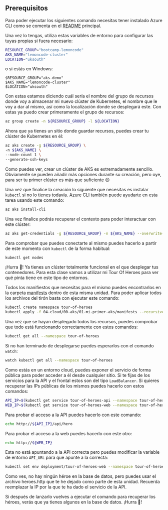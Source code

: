 ## Prerequisitos

Para poder ejecutar los siguientes comando necesitas tener instalado Azure CLI como se comenta en el [README](../README.md) principal.

Una vez lo tengas, utiliza estas variables de entorno para configurar las tuyas propias si fuera necesario:

```bash
RESOURCE_GROUP="bootcamp-lemoncode"
AKS_NAME="lemoncode-cluster"
LOCATION="uksouth"
```

o si estás en Windows:

```pwsh
$RESOURCE_GROUP="aks-demo"
$AKS_NAME="lemoncode-cluster"
$LOCATION="uksouth"
```

Con estas estamos diciendo cuál sería el nombre del grupo de recursos donde voy a almacenar mi nuevo clúster de Kubernetes, el nombre que le voy a dar al mismo, así como la localización donde se desplegará este. Con estas ya puedo crear primeramente el grupo de recursos:

```bash
az group create -n ${RESOURCE_GROUP} -l ${LOCATION}
```

Ahora que ya tienes un sitio donde guardar recursos, puedes crear tu clúster de Kubernetes en él:

```bash
az aks create -g ${RESOURCE_GROUP} \
-n ${AKS_NAME} \
--node-count 1 \
--generate-ssh-keys
```

Como puedes ver, crear un clúster de AKS es extremadamente sencillo. Obviamente se pueden añadir más opciones durante su creación, pero oye, para ser tu primer clúster es más que suficiente 😉

Una vez que finalice la creación lo siguiente que necesitas es instalar `kubectl` si no lo tienes todavía. Azure CLI también puede ayudarte en esta tarea usando este comando:

```bash
az aks install-cli
```
Una vez finalice podrás recuperar el contexto para poder interactuar con este clúster:

```bash
az aks get-credentials -g ${RESOURCE_GROUP} -n ${AKS_NAME} --overwrite-existing
```

Para comprobar que puedes conectarte al mismo puedes hacerlo a partir de este momento con `kubectl` de la forma habitual:

```bash
kubectl get nodes
```

¡Hurra 🎉! Ya tienes un clúster totalmente funcional en el que desplegar tus contenedores. Para esta clase vamos a utilizar mi Tour Of Heroes para ver qué pinta tiene en este tipo de entornos. 

Todos los manifiestos que necesitas para el mismo puedes encontrarlos en la carpeta [manifests](manifests/) dentro de esta misma unidad. Para poder aplicar todos los archivos del tirón basta con ejecutar este comando:

```bash
kubectl create namespace tour-of-heroes
kubectl apply -f 04-cloud/00-aks/01-mi-primer-aks/manifests --recursive --namespace tour-of-heroes
```

Una vez que se hayan desplegado todos los recursos, puedes comprobar que todo está funcionando correctamente con estos comandos:

```bash
kubectl get all --namespace tour-of-heroes
```

Si no han terminado de desplegarse puedes esperarlos con el comando `watch`:

```bash
watch kubectl get all --namespace tour-of-heroes
```

Como estás en un entorno cloud, puedes exponer el servicio de forma pública para poder acceder a él desde cualquier sitio. Si te fijas de los servicios para la API y el frontal estos son del tipo `LoadBalancer`. Si quieres recuperar las IPs públicas de los mismos puedes hacerlo con estos comandos:

```bash
API_IP=$(kubectl get service tour-of-heroes-api --namespace tour-of-heroes -o jsonpath='{.status.loadBalancer.ingress[0].ip}')
WEB_IP=$(kubectl get service tour-of-heroes-web --namespace tour-of-heroes -o jsonpath='{.status.loadBalancer.ingress[0].ip}')
```
Para probar el acceso a la API puedes hacerlo con este comando:

```bash
echo http://${API_IP}/api/hero
```

Para probar el acceso a la web puedes hacerlo con este otro:

```bash
echo http://${WEB_IP}
```

Esta no está apuntando a la API correcta pero puedes modificar la variable de entorno `API_URL` para que apunte a la correcta:

```bash
kubectl set env deployment/tour-of-heroes-web --namespace tour-of-heroes API_URL=http://${API_IP}/api/hero
```

Como ves, no hay ningún héroe en la base de datos, pero puedes usar el archivo heroes.http que te he dejado como parte de esta unidad. Recuerda reemplazar la IP por la que te ha dado el servicio de la API.

Si después de lanzarlo vuelves a ejecutar el comando para recuperar los héroes, verás que ya tienes algunos en la base de datos. ¡Hurra 🎉!